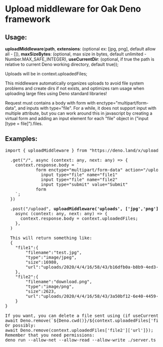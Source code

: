 # Upload middleware for Oak Deno framework

## Usage: 
<b>uploadMiddleware</b>(<b>path</b>, <b>extensions</b>: (optional ex: [jpg, png], default allow all - []), <b>maxSizeBytes</b>: (optional, max size in bytes, default unlimited - Number.MAX_SAFE_INTEGER), <b>useCurrentDir</b>: (optional, if true the path is relative to current Deno working directory, default true));

Uploads will be in context.uploadedFiles;

This middleware automatically organizes uploads to avoid file system problems and create dirs if not exists, and optimizes ram usage when uploading large files using Deno standard libraries!

Request must contains a body with form with enctype="multipart/form-data", and inputs with type="file". For a while, it does not support input with multiple attribute, but you can work around this in javascript by creating a virtual form and adding an input element for each "file" object in ("input [type = file]").files.
## Examples:
<pre>
import { uploadMiddleware } from "https://deno.land/x/upload_middleware_for_oak_framework@master/mod.ts";

  .get("/", async (context: any, next: any) => {
    context.response.body = `
            form enctype="multipart/form-data" action="/upload" method="post"
              input type="file" name="file1"
              input type="file" name="file2"
              input type="submit" value="Submit"
            form
    `;
  })

  .post("/upload", <b>uploadMiddleware('uploads', ['jpg','png'], 20000000, true)</b>,
    async (context: any, next: any) => {
      context.response.body = context.uploadedFiles;
    },
  )

  This will return something like:
  {
	"file1":{
		"filename":"test.jpg",
		"type":"image/jpeg",
		"size":16980,
		"url":"uploads/2020/4/4/16/58/43/b16dfb0a-b8b9-4ed3-8c96-2e0a946101fb/test.jpg"
	},
	"file2":{
		"filename":"download.png",
		"type":"image/png",
		"size":2623,
		"url":"uploads/2020/4/4/16/58/43/3a50bf12-6e40-4459-a0c0-52f913e1850e/download.png"
	}
}

If you want, you can delete a file sent using (if useCurrentDir = true):
await Deno.remove(`${Deno.cwd()}/${context.uploadedFiles['file2']['url']}`);
Or possibly:
await Deno.remove(context.uploadedFiles['file2']['url']});
Remember that you need permissions:
deno run --allow-net --allow-read --allow-write ./server.ts
